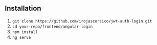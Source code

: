 ## Installation
1. `git clone https://github.com/irojascorsico/jwt-auth-login.git`
2. `cd your-repo/frontend/angular-login`
3. `npm install`
4. `ng serve`

